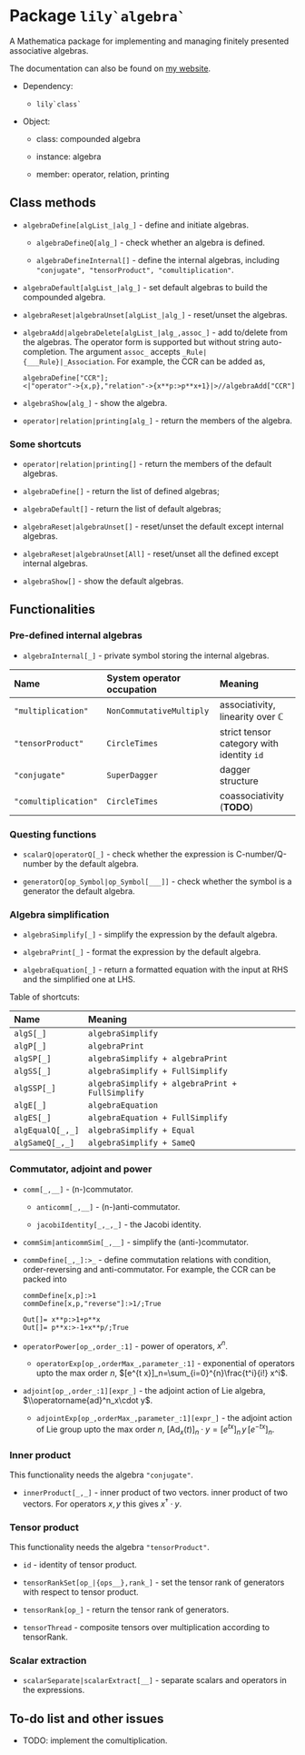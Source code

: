 # Package ``lily`algebra` ``

A Mathematica package for implementing and managing finitely presented associative algebras.

The documentation can also be found on [my website](https://yuriever.github.io/symbolic/package-lily-algebra/).

* Dependency: 
    
    * ``lily`class` ``

* Object:

    * class: compounded algebra

    * instance: algebra

    * member: operator, relation, printing

## Class methods

* `algebraDefine[algList_|alg_]` - define and initiate algebras.

    * `algebraDefineQ[alg_]` - check whether an algebra is defined.

    * `algebraDefineInternal[]` - define the internal algebras, including `"conjugate", "tensorProduct", "comultiplication"`.

* `algebraDefault[algList_|alg_]` - set default algebras to build the compounded algebra.

* `algebraReset|algebraUnset[algList_|alg_]` - reset/unset the algebras.

* `algebraAdd|algebraDelete[algList_|alg_,assoc_]` - add to/delete from the algebras. The operator form is supported but without string auto-completion. The argument `assoc_` accepts `_Rule|{___Rule}|_Association`. For example, the CCR can be added as,

    ``` wl
    algebraDefine["CCR"];
    <|"operator"->{x,p},"relation"->{x**p:>p**x+1}|>//algebraAdd["CCR"]
    ```

* `algebraShow[alg_]` - show the algebra.

* `operator|relation|printing[alg_]` - return the members of the algebra.

<h3 class="nocount">Some shortcuts</h3>

* `operator|relation|printing[]` - return the members of the default algebras.

* `algebraDefine[]` - return the list of defined algebras;

* `algebraDefault[]` - return the list of default algebras;

* `algebraReset|algebraUnset[]` - reset/unset the default except internal algebras.

* `algebraReset|algebraUnset[All]` - reset/unset all the defined except internal algebras.

* `algebraShow[]` - show the default algebras.

## Functionalities

### Pre-defined internal algebras

* `algebraInternal[_]` - private symbol storing the internal algebras.

| Name  | System operator occupation    | Meaning   |
| :-    | :-                            | :-        |
| `"multiplication"`   | `NonCommutativeMultiply` | associativity, linearity over $\mathbb{C}$ |
| `"tensorProduct"`    | `CircleTimes`            | strict tensor category with identity `id` |
| `"conjugate"`        | `SuperDagger`            | dagger structure |
| `"comultiplication"` | `CircleTimes`            | coassociativity (**TODO**) |

### Questing functions 

* `scalarQ|operatorQ[_]` - check whether the expression is C-number/Q-number by the default algebra.

* `generatorQ[op_Symbol|op_Symbol[___]]` - check whether the symbol is a generator the default algebra.

### Algebra simplification

* `algebraSimplify[_]` - simplify the expression by the default algebra.

* `algebraPrint[_]` - format the expression by the default algebra.

* `algebraEquation[_]` - return a formatted equation with the input at RHS and the simplified one at LHS.

Table of shortcuts:

| Name                  | Meaning |
| :-                    | :- |
| `algS[_]`        | `algebraSimplify` |
| `algP[_]`        | `algebraPrint` |
| `algSP[_]`       | `algebraSimplify + algebraPrint` |
| `algSS[_]`       | `algebraSimplify + FullSimplify` |
| `algSSP[_]`      | `algebraSimplify + algebraPrint + FullSimplify` |
| `algE[_]`        | `algebraEquation` |
| `algES[_]`       | `algebraEquation + FullSimplify` |
| `algEqualQ[_,_]` | `algebraSimplify + Equal` |
| `algSameQ[_,_]`  | `algebraSimplify + SameQ` |

### Commutator, adjoint and power

* `comm[_,__]` - (n-)commutator.

    * `anticomm[_,__]` - (n-)anti-commutator.

    * `jacobiIdentity[_,_,_]` - the Jacobi identity.

* `commSim|anticommSim[_,__]` - simplify the (anti-)commutator.


* `commDefine[_,_]:>_` - define commutation relations with condition, order-reversing and anti-commutator. For example, the CCR can be packed into 

    ``` wl
    commDefine[x,p]:>1
    commDefine[x,p,"reverse"]:>1/;True
    ```

    ``` wl
    Out[]= x**p:>1+p**x
    Out[]= p**x:>-1+x**p/;True
    ```    

* `operatorPower[op_,order_:1]` - power of operators, $x^n$.

    * `operatorExp[op_,orderMax_,parameter_:1]` - exponential of operators upto the max order $n$, $[e^{t x}]_n=\sum_{i=0}^{n}\frac{t^i}{i!} x^i$.

* `adjoint[op_,order_:1][expr_]` - the adjoint action of Lie algebra, $\\operatorname{ad}^n_x\cdot y$.

    * `adjointExp[op_,orderMax_,parameter_:1][expr_]` - the adjoint action of Lie group upto the max order $n$, $[\operatorname{Ad}_{x}(t)]_n\cdot y=[e^{t x}]_n\, y\, [e^{-t x}]_n$.

### Inner product

This functionality needs the algebra `"conjugate"`.

* `innerProduct[_,_]` - inner product of two vectors. inner product of two vectors. For operators $x,y$ this gives $x^{\dagger}\cdot y$.

### Tensor product

This functionality needs the algebra `"tensorProduct"`.

* `id` - identity of tensor product.

* `tensorRankSet[op_|{ops__},rank_]` - set the tensor rank of generators with respect to tensor product.

* `tensorRank[op_]` - return the tensor rank of generators.

* `tensorThread` - composite tensors over multiplication according to tensorRank. 

### Scalar extraction

* `scalarSeparate|scalarExtract[__]` - separate scalars and operators in the expressions.

## To-do list and other issues

* TODO: implement the comultiplication.